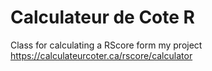 # Calculateur de Cote R
Class for calculating a RScore form my project https://calculateurcoter.ca/rscore/calculator
